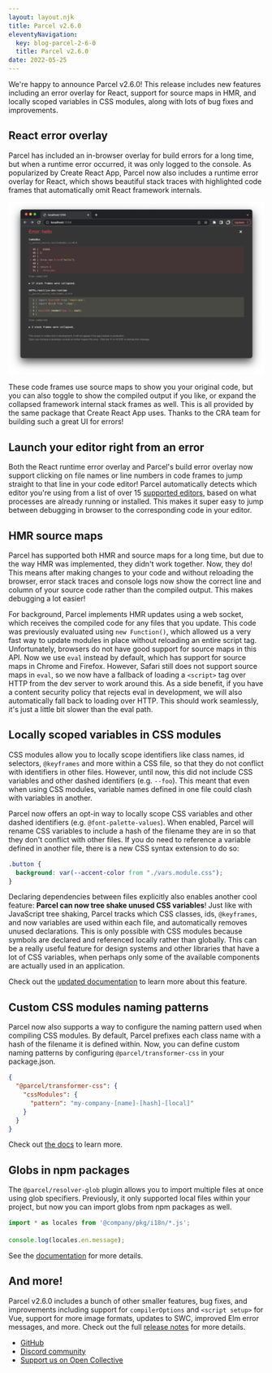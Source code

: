 ```yaml
---
layout: layout.njk
title: Parcel v2.6.0
eleventyNavigation:
  key: blog-parcel-2-6-0
  title: Parcel v2.6.0
date: 2022-05-25
---
```


We're happy to announce Parcel v2.6.0! This release includes new features including an error overlay for React, support for source maps in HMR, and locally scoped variables in CSS modules, along with lots of bug fixes and improvements.

## React error overlay

Parcel has included an in-browser overlay for build errors for a long time, but when a runtime error occurred, it was only logged to the console. As popularized by Create React App, Parcel now also includes a runtime error overlay for React, which shows beautiful stack traces with highlighted code frames that automatically omit React framework internals.

![react error overlay](react-error-overlay.png)

These code frames use source maps to show you your original code, but you can also toggle to show the compiled output if you like, or expand the collapsed framework internal stack frames as well. This is all provided by the same package that Create React App uses. Thanks to the CRA team for building such a great UI for errors!

## Launch your editor right from an error

Both the React runtime error overlay and Parcel's build error overlay now support clicking on file names or line numbers in code frames to jump straight to that line in your code editor! Parcel automatically detects which editor you're using from a list of over 15 [supported editors](https://github.com/yyx990803/launch-editor#supported-editors), based on what processes are already running or installed. This makes it super easy to jump between debugging in browser to the corresponding code in your editor.

## HMR source maps

Parcel has supported both HMR and source maps for a long time, but due to the way HMR was implemented, they didn't work together. Now, they do! This means after making changes to your code and without reloading the browser, error stack traces and console logs now show the correct line and column of your source code rather than the compiled output. This makes debugging a lot easier!

For background, Parcel implements HMR updates using a web socket, which receives the compiled code for any files that you update. This code was previously evaluated using `new Function()`, which allowed us a very fast way to update modules in place without reloading an entire script tag. Unfortunately, browsers do not have good support for source maps in this API. Now we use `eval` instead by default, which has support for source maps in Chrome and Firefox. However, Safari still does not support source maps in `eval`, so we now have a fallback of loading a `<script>` tag over HTTP from the dev server to work around this. As a side benefit, if you have a content security policy that rejects eval in development, we will also automatically fall back to loading over HTTP. This should work seamlessly, it's just a little bit slower than the eval path.

## Locally scoped variables in CSS modules

CSS modules allow you to locally scope identifiers like class names, id selectors, `@keyframes` and more within a CSS file, so that they do not conflict with identifiers in other files. However, until now, this did not include CSS variables and other dashed identifiers (e.g. `--foo`). This meant that even when using CSS modules, variable names defined in one file could clash with variables in another.

Parcel now offers an opt-in way to locally scope CSS variables and other dashed identifiers (e.g. `@font-palette-values`). When enabled, Parcel will rename CSS variables to include a hash of the filename they are in so that they don't conflict with other files. If you do need to reference a variable defined in another file, there is a new CSS syntax extension to do so:

```css
.button {
  background: var(--accent-color from "./vars.module.css");
}
```

Declaring dependencies between files explicitly also enables another cool feature: **Parcel can now tree shake unused CSS variables**! Just like with JavaScript tree shaking, Parcel tracks which CSS classes, ids, `@keyframes`, and now variables are used within each file, and automatically removes unused declarations. This is only possible with CSS modules because symbols are declared and referenced locally rather than globally. This can be a really useful feature for design systems and other libraries that have a lot of CSS variables, when perhaps only some of the available components are actually used in an application.

Check out the [updated documentation](/languages/css/#local-css-variables) to learn more about this feature.

## Custom CSS modules naming patterns

Parcel now also supports a way to configure the naming pattern used when compiling CSS modules. By default, Parcel prefixes each class name with a hash of the filename it is defined within. Now, you can define custom naming patterns by configuring `@parcel/transformer-css` in your package.json.

```json
{
  "@parcel/transformer-css": {
    "cssModules": {
      "pattern": "my-company-[name]-[hash]-[local]"
    }
  }
}
```

Check out [the docs](/languages/css/#custom-naming-patterns) to learn more.

## Globs in npm packages

The `@parcel/resolver-glob` plugin allows you to import multiple files at once using glob specifiers. Previously, it only supported local files within your project, but now you can import globs from npm packages as well.

```js
import * as locales from '@company/pkg/i18n/*.js';

console.log(locales.en.message);
````

See the [documentation](/features/dependency-resolution/#glob-specifiers) for more details.

## And more!

Parcel v2.6.0 includes a bunch of other smaller features, bug fixes, and improvements including support for `compilerOptions` and `<script setup>` for Vue, support for more image formats, updates to SWC, improved Elm error messages, and more. Check out the full [release notes](https://github.com/parcel-bundler/parcel/releases/tag/v2.6.0) for more details.

- [GitHub](https://github.com/parcel-bundler/parcel)
- [Discord community](https://discord.gg/XSCzqGRuvr)
- [Support us on Open Collective](https://opencollective.com/parcel)

